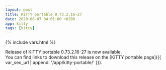 ```yaml
--- 
layout: post 
title: KiTTY portable 0.73.2.16-27 
date: 2020-06-07 04:01:00 +0200 
app: kitty 
tags: [kitty] 
--- 
```

{% include vars.html %} 

Release of KiTTY portable 0.73.2.16-27 is now available.<br /> 
You can find links to download this release on the [KiTTY portable page]({{ var_seo_url | append: '/app/kitty-portable/' }}). 
